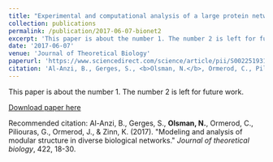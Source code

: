 ```yaml
---
title: "Experimental and computational analysis of a large protein network that controls fat storage reveals the design principles of a signaling network"
collection: publications
permalink: /publication/2017-06-07-bionet2
excerpt: 'This paper is about the number 1. The number 2 is left for future work.'
date: '2017-06-07'
venue: 'Journal of Theoretical Biology'
paperurl: 'https://www.sciencedirect.com/science/article/pii/S0022519317301534'
citation: 'Al-Anzi, B., Gerges, S., <b>Olsman, N.</b>, Ormerod, C., Piliouras, G., Ormerod, J., & Zinn, K. (2017). &quot;Modeling and analysis of modular structure in diverse biological networks.&quot; <i>Journal of theoretical biology</i>, 422, 18-30.'
---
```

This paper is about the number 1. The number 2 is left for future work.

[Download paper here](https://www.sciencedirect.com/science/article/pii/S0022519317301534)

Recommended citation: Al-Anzi, B., Gerges, S., <b>Olsman, N.</b>, Ormerod, C., Piliouras, G., Ormerod, J., & Zinn, K. (2017). &quot;Modeling and analysis of modular structure in diverse biological networks.&quot; <i>Journal of theoretical biology</i>, 422, 18-30.

